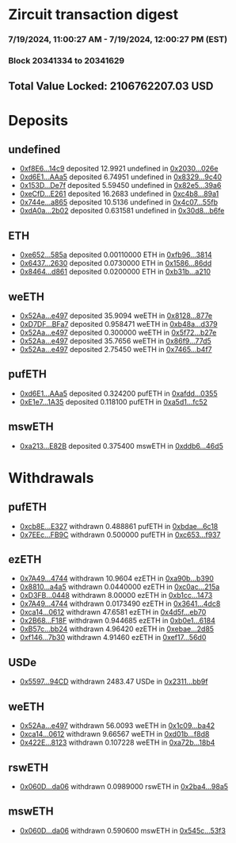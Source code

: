 # Zircuit transaction digest
### 7/19/2024, 11:00:27 AM - 7/19/2024, 12:00:27 PM (EST)
### Block 20341334 to 20341629

## Total Value Locked: 2106762207.03 USD

# Deposits
## undefined
- [0xf8E6...14c9](https://etherscan.io/address/0xf8E65E295897f16b16F122eFBA35439A31c714c9) deposited 12.9921 undefined in [0x2030...026e](https://etherscan.io/tx/0xf8E65E295897f16b16F122eFBA35439A31c714c9)
- [0xd6E1...AAa5](https://etherscan.io/address/0xd6E1a76E4189c5C6e2789851554Fa163f5bBAAa5) deposited 6.74951 undefined in [0x8329...9c40](https://etherscan.io/tx/0xd6E1a76E4189c5C6e2789851554Fa163f5bBAAa5)
- [0x153D...De7f](https://etherscan.io/address/0x153Dd4FbA856059013956Cb7535464B7bb12De7f) deposited 5.59450 undefined in [0x82e5...39a6](https://etherscan.io/tx/0x153Dd4FbA856059013956Cb7535464B7bb12De7f)
- [0xeCfD...E261](https://etherscan.io/address/0xeCfD11986D1Ed4A7E637A96bCB17E1e12cE8E261) deposited 16.2683 undefined in [0xc4b8...89a1](https://etherscan.io/tx/0xeCfD11986D1Ed4A7E637A96bCB17E1e12cE8E261)
- [0x744e...a865](https://etherscan.io/address/0x744eF44D2267D1D8f8B5c0a88AB99Dc65703a865) deposited 10.5136 undefined in [0x4c07...55fb](https://etherscan.io/tx/0x744eF44D2267D1D8f8B5c0a88AB99Dc65703a865)
- [0xdA0a...2b02](https://etherscan.io/address/0xdA0aBeA7D9516EBd38a82dF246Bd812830462b02) deposited 0.631581 undefined in [0x30d8...b6fe](https://etherscan.io/tx/0xdA0aBeA7D9516EBd38a82dF246Bd812830462b02)
## ETH
- [0xe652...585a](https://etherscan.io/address/0xe652766F8E20Cfc9677C8dDD090007696930585a) deposited 0.00110000 ETH in [0xfb96...3814](https://etherscan.io/tx/0xe652766F8E20Cfc9677C8dDD090007696930585a)
- [0x6437...2630](https://etherscan.io/address/0x6437452CF1b29e7602Aa5884c226026929882630) deposited 0.0730000 ETH in [0x1586...86dd](https://etherscan.io/tx/0x6437452CF1b29e7602Aa5884c226026929882630)
- [0x8464...d861](https://etherscan.io/address/0x8464E97aE591CEd3c48eE4639495E3B6217Fd861) deposited 0.0200000 ETH in [0xb31b...a210](https://etherscan.io/tx/0x8464E97aE591CEd3c48eE4639495E3B6217Fd861)
## weETH
- [0x52Aa...e497](https://etherscan.io/address/0x52Aa899454998Be5b000Ad077a46Bbe360F4e497) deposited 35.9094 weETH in [0x8128...877e](https://etherscan.io/tx/0x52Aa899454998Be5b000Ad077a46Bbe360F4e497)
- [0xD7DF...BFa7](https://etherscan.io/address/0xD7DF7E085214743530afF339aFC420c7c720BFa7) deposited 0.958471 weETH in [0xb48a...d379](https://etherscan.io/tx/0xD7DF7E085214743530afF339aFC420c7c720BFa7)
- [0x52Aa...e497](https://etherscan.io/address/0x52Aa899454998Be5b000Ad077a46Bbe360F4e497) deposited 0.300000 weETH in [0x5f72...b27e](https://etherscan.io/tx/0x52Aa899454998Be5b000Ad077a46Bbe360F4e497)
- [0x52Aa...e497](https://etherscan.io/address/0x52Aa899454998Be5b000Ad077a46Bbe360F4e497) deposited 35.7656 weETH in [0x86f9...77d5](https://etherscan.io/tx/0x52Aa899454998Be5b000Ad077a46Bbe360F4e497)
- [0x52Aa...e497](https://etherscan.io/address/0x52Aa899454998Be5b000Ad077a46Bbe360F4e497) deposited 2.75450 weETH in [0x7465...b4f7](https://etherscan.io/tx/0x52Aa899454998Be5b000Ad077a46Bbe360F4e497)
## pufETH
- [0xd6E1...AAa5](https://etherscan.io/address/0xd6E1a76E4189c5C6e2789851554Fa163f5bBAAa5) deposited 0.324200 pufETH in [0xafdd...0355](https://etherscan.io/tx/0xd6E1a76E4189c5C6e2789851554Fa163f5bBAAa5)
- [0xE1e7...1A35](https://etherscan.io/address/0xE1e7A3C4aa45c69567839A068a2d4Ad5C5A81A35) deposited 0.118100 pufETH in [0xa5d1...fc52](https://etherscan.io/tx/0xE1e7A3C4aa45c69567839A068a2d4Ad5C5A81A35)
## mswETH
- [0xa213...E82B](https://etherscan.io/address/0xa2137EE16ccDd84da10B8c1a161e9710e03CE82B) deposited 0.375400 mswETH in [0xddb6...46d5](https://etherscan.io/tx/0xa2137EE16ccDd84da10B8c1a161e9710e03CE82B)
# Withdrawals
## pufETH
- [0xcb8E...E327](https://etherscan.io/address/0xcb8EAAd63b0D5Bd1bFf01cDa06E15b84f5EeE327) withdrawn 0.488861 pufETH in [0xbdae...6c18](https://etherscan.io/tx/0xcb8EAAd63b0D5Bd1bFf01cDa06E15b84f5EeE327)
- [0x7EEc...FB9C](https://etherscan.io/address/0x7EEcAe1385f0393dAEc3D11c8b61C9d48426FB9C) withdrawn 0.500000 pufETH in [0xc653...f937](https://etherscan.io/tx/0x7EEcAe1385f0393dAEc3D11c8b61C9d48426FB9C)
## ezETH
- [0x7A49...4744](https://etherscan.io/address/0x7A493Be5c2ce014cD049Bf178a1ac0Db1B434744) withdrawn 10.9604 ezETH in [0xa90b...b390](https://etherscan.io/tx/0x7A493Be5c2ce014cD049Bf178a1ac0Db1B434744)
- [0x8810...a4a5](https://etherscan.io/address/0x881057Ff08Da8464d044BB839Bd914daFF95a4a5) withdrawn 0.0440000 ezETH in [0xc0ac...215a](https://etherscan.io/tx/0x881057Ff08Da8464d044BB839Bd914daFF95a4a5)
- [0xD3FB...0448](https://etherscan.io/address/0xD3FBdEa1ccAf6551e33084766Cf090c680130448) withdrawn 8.00000 ezETH in [0xb1cc...1473](https://etherscan.io/tx/0xD3FBdEa1ccAf6551e33084766Cf090c680130448)
- [0x7A49...4744](https://etherscan.io/address/0x7A493Be5c2ce014cD049Bf178a1ac0Db1B434744) withdrawn 0.0173490 ezETH in [0x3641...4dc8](https://etherscan.io/tx/0x7A493Be5c2ce014cD049Bf178a1ac0Db1B434744)
- [0xca14...0612](https://etherscan.io/address/0xca1489853546f1A53706E637b139C1294A220612) withdrawn 47.6581 ezETH in [0x4d5f...eb70](https://etherscan.io/tx/0xca1489853546f1A53706E637b139C1294A220612)
- [0x2B68...F18F](https://etherscan.io/address/0x2B682e9Cc5c435C995c3936b53aeF08c8bb2F18F) withdrawn 0.944685 ezETH in [0xb0e1...6184](https://etherscan.io/tx/0x2B682e9Cc5c435C995c3936b53aeF08c8bb2F18F)
- [0xB57c...bb24](https://etherscan.io/address/0xB57c327FCcB21500D742499C680EDbe5B58Fbb24) withdrawn 4.96420 ezETH in [0xebae...2d85](https://etherscan.io/tx/0xB57c327FCcB21500D742499C680EDbe5B58Fbb24)
- [0xf146...7b30](https://etherscan.io/address/0xf1462326b5bd8AB354BFfEfbD2Be300B0CD27b30) withdrawn 4.91460 ezETH in [0xef17...56d0](https://etherscan.io/tx/0xf1462326b5bd8AB354BFfEfbD2Be300B0CD27b30)
## USDe
- [0x5597...94CD](https://etherscan.io/address/0x559722CCDDddBecEe0bfaf7Bc6383500cfCf94CD) withdrawn 2483.47 USDe in [0x2311...bb9f](https://etherscan.io/tx/0x559722CCDDddBecEe0bfaf7Bc6383500cfCf94CD)
## weETH
- [0x52Aa...e497](https://etherscan.io/address/0x52Aa899454998Be5b000Ad077a46Bbe360F4e497) withdrawn 56.0093 weETH in [0x1c09...ba42](https://etherscan.io/tx/0x52Aa899454998Be5b000Ad077a46Bbe360F4e497)
- [0xca14...0612](https://etherscan.io/address/0xca1489853546f1A53706E637b139C1294A220612) withdrawn 9.66567 weETH in [0xd01b...f8d8](https://etherscan.io/tx/0xca1489853546f1A53706E637b139C1294A220612)
- [0x422E...8123](https://etherscan.io/address/0x422ED041eB3852c0a289223428299ec85E168123) withdrawn 0.107228 weETH in [0xa72b...18b4](https://etherscan.io/tx/0x422ED041eB3852c0a289223428299ec85E168123)
## rswETH
- [0x060D...da06](https://etherscan.io/address/0x060D2ED5c447e194E7a107d2009847E1e475da06) withdrawn 0.0989000 rswETH in [0x2ba4...98a5](https://etherscan.io/tx/0x060D2ED5c447e194E7a107d2009847E1e475da06)
## mswETH
- [0x060D...da06](https://etherscan.io/address/0x060D2ED5c447e194E7a107d2009847E1e475da06) withdrawn 0.590600 mswETH in [0x545c...53f3](https://etherscan.io/tx/0x060D2ED5c447e194E7a107d2009847E1e475da06)
